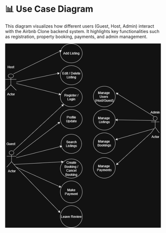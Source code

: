 # 📊 Use Case Diagram

This diagram visualizes how different users (Guest, Host, Admin) interact with the Airbnb Clone backend system. It highlights key functionalities such as registration, property booking, payments, and admin management.

![Use Case Diagram](airbnb_use_case_diagram.drawio.png)